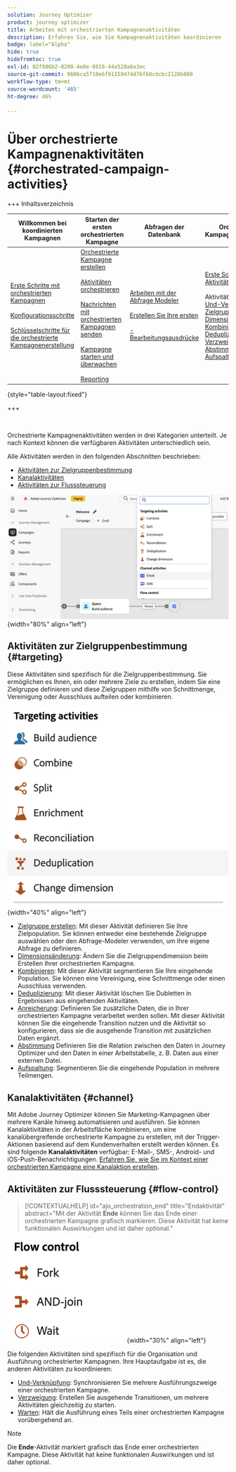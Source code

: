 ```yaml
---
solution: Journey Optimizer
product: journey optimizer
title: Arbeiten mit orchestrierten Kampagnenaktivitäten
description: Erfahren Sie, wie Sie Kampagnenaktivitäten koordinieren
badge: label="Alpha"
hide: true
hidefromtoc: true
exl-id: 02f986b2-8200-4e0e-8918-44e528a6a3ec
source-git-commit: 9606ca5710e6f91159474d76f68cdcbc2128b000
workflow-type: tm+mt
source-wordcount: '465'
ht-degree: 46%

---
```


# Über orchestrierte Kampagnenaktivitäten {#orchestrated-campaign-activities}

+++ Inhaltsverzeichnis

| Willkommen bei koordinierten Kampagnen | Starten der ersten orchestrierten Kampagne | Abfragen der Datenbank | Orchestrierte Kampagnenaktivitäten |
|---|---|---|---|
| [Erste Schritte mit orchestrierten Kampagnen](../gs-orchestrated-campaigns.md)<br/><br/>[Konfigurationsschritte](../configuration-steps.md)<br/><br/>[Schlüsselschritte für die orchestrierte Kampagnenerstellung](../gs-campaign-creation.md) | [Orchestrierte Kampagne erstellen](../create-orchestrated-campaign.md)<br/><br/>[Aktivitäten orchestrieren](../orchestrate-activities.md)<br/><br/>[ Nachrichten mit orchestrierten Kampagnen senden](../send-messages.md)<br/><br/>[Kampagne starten und überwachen](../start-monitor-campaigns.md)<br/><br/>[Reporting](../reporting-campaigns.md) | [Arbeiten mit der Abfrage Modeler](../orchestrated-query-modeler.md)<br/><br/>[Erstellen Sie Ihre ersten ](../build-query.md)<br/><br/>[-Bearbeitungsausdrücke](../edit-expressions.md) | [Erste Schritte mit Aktivitäten](about-activities.md)<br/><br/>Aktivitäten:<br/>[Und-Verknüpfung](and-join.md) - [Zielgruppe aufbauen](build-audience.md) - [Dimensionsänderung](change-dimension.md) - [Kombinieren](combine.md) - [Deduplizierung](enrichment.md) - [Verzweigung](fork.md) - [Abstimmung](reconciliation.md) - [Aufspaltung](split.md) [&#128279;](wait.md) Warten[&#128279;](deduplication.md)  |

{style="table-layout:fixed"}

+++

<br/>

Orchestrierte Kampagnenaktivitäten werden in drei Kategorien unterteilt. Je nach Kontext können die verfügbaren Aktivitäten unterschiedlich sein.

Alle Aktivitäten werden in den folgenden Abschnitten beschrieben:

* [Aktivitäten zur Zielgruppenbestimmung](#targeting)
* [Kanalaktivitäten](#channel)
* [Aktivitäten zur Flusssteuerung](#flow-control)

![Liste der auf der Arbeitsfläche verfügbaren Aktivitäten](../assets/workflow-activities.png){width="80%" align="left"}

## Aktivitäten zur Zielgruppenbestimmung {#targeting}

Diese Aktivitäten sind spezifisch für die Zielgruppenbestimmung. Sie ermöglichen es Ihnen, ein oder mehrere Ziele zu erstellen, indem Sie eine Zielgruppe definieren und diese Zielgruppen mithilfe von Schnittmenge, Vereinigung oder Ausschluss aufteilen oder kombinieren.

![Liste der Zielgruppenaktivitäten](../assets/targeting-activities.png){width="40%" align="left"}

* [Zielgruppe erstellen](build-audience.md): Mit dieser Aktivität definieren Sie Ihre Zielpopulation. Sie können entweder eine bestehende Zielgruppe auswählen oder den Abfrage-Modeler verwenden, um Ihre eigene Abfrage zu definieren.
* [Dimensionsänderung](change-dimension.md): Ändern Sie die Zielgruppendimension beim Erstellen Ihrer orchestrierten Kampagne.
* [Kombinieren](combine.md): Mit dieser Aktivität segmentieren Sie Ihre eingehende Population. Sie können eine Vereinigung, eine Schnittmenge oder einen Ausschluss verwenden.
* [Deduplizierung](deduplication.md): Mit dieser Aktivität löschen Sie Dubletten in Ergebnissen aus eingehenden Aktivitäten.
* [Anreicherung](enrichment.md): Definieren Sie zusätzliche Daten, die in Ihrer orchestrierten Kampagne verarbeitet werden sollen. Mit dieser Aktivität können Sie die eingehende Transition nutzen und die Aktivität so konfigurieren, dass sie die ausgehende Transition mit zusätzlichen Daten ergänzt.
* [Abstimmung](reconciliation.md) Definieren Sie die Relation zwischen den Daten in Journey Optimizer und den Daten in einer Arbeitstabelle, z. B. Daten aus einer externen Datei.
* [Aufspaltung](split.md): Segmentieren Sie die eingehende Population in mehrere Teilmengen.

## Kanalaktivitäten {#channel}

Mit Adobe Journey Optimizer können Sie Marketing-Kampagnen über mehrere Kanäle hinweg automatisieren und ausführen. Sie können Kanalaktivitäten in der Arbeitsfläche kombinieren, um eine kanalübergreifende orchestrierte Kampagne zu erstellen, mit der Trigger-Aktionen basierend auf dem Kundenverhalten erstellt werden können. Es sind folgende **Kanalaktivitäten** verfügbar: E-Mail-, SMS-, Android- und iOS-Push-Benachrichtigungen. [Erfahren Sie, wie Sie im Kontext einer orchestrierten Kampagne eine Kanalaktion erstellen](channels.md).

## Aktivitäten zur Flusssteuerung {#flow-control}

>[!CONTEXTUALHELP]
>id="ajo_orchestration_end"
>title="Endaktivität"
>abstract="Mit der Aktivität **Ende** können Sie das Ende einer orchestrierten Kampagne grafisch markieren. Diese Aktivität hat keine funktionalen Auswirkungen und ist daher optional."

![Liste der Flusssteuerungsaktivitäten](../assets/flow-control-activities.png){width="30%" align="left"}

Die folgenden Aktivitäten sind spezifisch für die Organisation und Ausführung orchestrierter Kampagnen. Ihre Hauptaufgabe ist es, die anderen Aktivitäten zu koordinieren:

* [Und-Verknüpfung](and-join.md): Synchronisieren Sie mehrere Ausführungszweige einer orchestrierten Kampagne.
* [Verzweigung](fork.md): Erstellen Sie ausgehende Transitionen, um mehrere Aktivitäten gleichzeitig zu starten.
  <!--* [Test](test.md): Enable transitions based on specified conditions.-->
* [Warten](wait.md): Hält die Ausführung eines Teils einer orchestrierten Kampagne vorübergehend an.

>[!NOTE]
>Die **Ende**-Aktivität markiert grafisch das Ende einer orchestrierten Kampagne. Diese Aktivität hat keine funktionalen Auswirkungen und ist daher optional.
